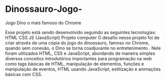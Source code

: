 # Dinossauro-Jogo-
Jogo Dino o mais famoso do Chrome


Esse projeto está sendo desenvolvido seguindo as seguintes tecnologias:
HTML
CSS
JS (JavaScript)
Projeto computer
O desafio nesse projeto foi de criar através de uma cópia do jogo do dinossauro, famoso no Chrome, quando sem conexão, o Dino se torna coadjuvante no entretenimento . Nele foram utilizados HTML, CSS e JavaScript, abordando de maneira simples diversos conceitos introdutórios importantes para programação na web como tags básicas de HTML, manipulação de elementos, funções e manipulação de eventos,  HTML usando JavaScript, estilização e animações básicas com CSS.
